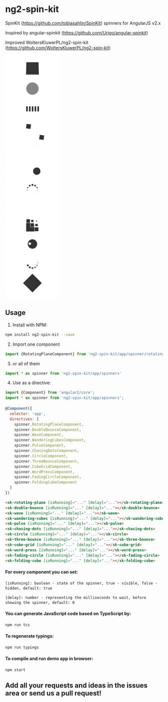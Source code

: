 ng2-spin-kit
===============

SpinKit (https://github.com/tobiasahlin/SpinKit) spinners for AngularJS v2.x

Inspired by angular-spinkit (https://github.com/Urigo/angular-spinkit)

Improved WoltersKluwerPL/ng2-spin-kit (https://github.com/WoltersKluwerPL/ng2-spin-kit)

![ng2-spin-kit](ng2-spin-kit.gif?raw=true "ng2-spin-kit")

## Usage
1. Install with NPM:
  ```bash
  npm install ng2-spin-kit --save
  ```

2. Import one component
  ```javascript
  import {RotatingPlaneComponent} from 'ng2-spin-kit/app/spinner/rotating-plane.component'
  ```

3. or all of them
  ```javascript
  import * as spinner from 'ng2-spin-kit/app/spinners'
  ```
  
4. Use as a directive:
  ```javascript
  import {Component} from 'angular2/core';
  import * as spinner from 'ng2-spin-kit/app/spinners';
  
  @Component({
    selector: 'app',
    directives: [
      spinner.RotatingPlaneComponent,
      spinner.DoubleBounceComponent,
      spinner.WaveComponent,
      spinner.WanderingCubesComponent,
      spinner.PulseComponent,
      spinner.ChasingDotsComponent,
      spinner.CircleComponent,
      spinner.ThreeBounceComponent,
      spinner.CubeGridComponent,
      spinner.WordPressComponent,
      spinner.FadingCircleComponent,
      spinner.FoldingCubeComponent
    ]
  })
  ```

  ```html
  <sk-rotating-plane [isRunning]="..." [delay]="..."></sk-rotating-plane>
  <sk-double-bounce [isRunning]="..." [delay]="..."></sk-double-bounce>
  <sk-wave [isRunning]="..." [delay]="..."></sk-wave>
  <sk-wandering-cubes [isRunning]="..." [delay]="..."></sk-wandering-cubes>
  <sk-pulse [isRunning]="..." [delay]="..."></sk-pulse>
  <sk-chasing-dots [isRunning]="..." [delay]="..."></sk-chasing-dots>
  <sk-circle [isRunning]="..." [delay]="..."></sk-circle>
  <sk-three-bounce [isRunning]="..." [delay]="..."></sk-three-bounce>
  <sk-cube-grid [isRunning]="..." [delay]="..."></sk-cube-grid>
  <sk-word-press [isRunning]="..." [delay]="..."></sk-word-press>
  <sk-fading-circle [isRunning]="..." [delay]="..."></sk-fading-circle>
  <sk-folding-cube [isRunning]="..." [delay]="..."></sk-folding-cube>
  ```

#### For every component you can set:
  ```
  [isRunning]: boolean - state of the spinner, true - visible, false - hidden, default: true
  ```
  
  ```
  [delay]: number - representing the milliseconds to wait, before showing the spinner, default: 0
  ```
  
#### You can generate JavaScript code based on TypeScript by:
  ```bash
  npm run tcs
  ```
  
#### To regenerate typings:
  ```bash
  npm run typings
  ```
  
#### To compile and run demo app in browser:
  ```bash
  npm start
  ```
  
## Add all your requests and ideas in the issues area or send us a pull request!
